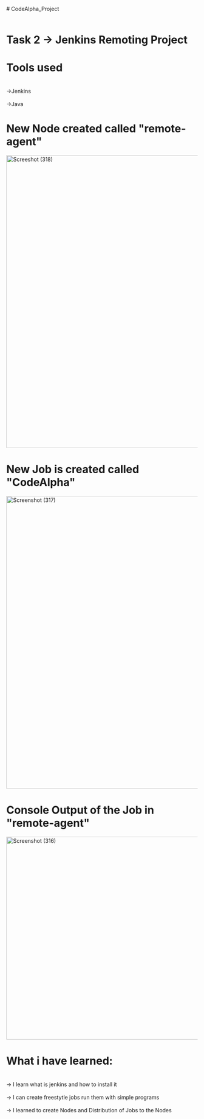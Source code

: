 <centre># CodeAlpha_Project<centre>
<br><br>
# Task 2 -> Jenkins Remoting Project 

# Tools used
<br>->Jenkins<br>
<br>->Java<br>
# New Node created called "remote-agent"
<img width="1360" height="768" alt="Screeshot (318)" src="https://github.com/user-attachments/assets/45ed20e6-fa06-4b53-aff1-c1d73753bdfd" />

# New Job is created called "CodeAlpha"
<img width="1360" height="768" alt="Screenshot (317)" src="https://github.com/user-attachments/assets/78d36e0f-e06b-471e-9812-88300124e2b1" />

# Console Output of the Job in "remote-agent"
<img width="956" height="532" alt="Screenshot (316)" src="https://github.com/user-attachments/assets/038d1808-734e-42bb-a9b7-9d347a815712" />

# What i have learned:
<br> -> I learn what is jenkins and how to install it <br>
<br> -> I can create freestytle jobs run them with simple programs <br>
<br> -> I learned to create Nodes and Distribution of Jobs to the Nodes <br>

